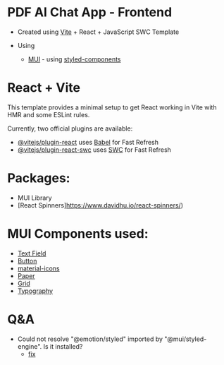 # PDF AI Chat App - Frontend

- Created using [Vite](https://vitejs.dev/guide/) + React + JavaScript SWC Template

- Using
    - [MUI](https://mui.com/material-ui/getting-started/installation/) - using [styled-components](https://mui.com/material-ui/guides/styled-components/)

# React + Vite

This template provides a minimal setup to get React working in Vite with HMR and some ESLint rules.

Currently, two official plugins are available:

- [@vitejs/plugin-react](https://github.com/vitejs/vite-plugin-react/blob/main/packages/plugin-react/README.md) uses [Babel](https://babeljs.io/) for Fast Refresh
- [@vitejs/plugin-react-swc](https://github.com/vitejs/vite-plugin-react-swc) uses [SWC](https://swc.rs/) for Fast Refresh

# Packages:
- MUI Library
- [React Spinners]https://www.davidhu.io/react-spinners/)

# MUI Components used:
- [Text Field](https://mui.com/material-ui/react-text-field/)
- [Button](https://mui.com/material-ui/react-button/)
- [material-icons](https://mui.com/material-ui/material-icons/?theme=Rounded)
- [Paper](https://mui.com/material-ui/react-paper/)
- [Grid](https://mui.com/material-ui/react-grid/)
- [Typography](https://mui.com/material-ui/react-typography/)

# Q&A
- Could not resolve "@emotion/styled" imported by "@mui/styled-engine". Is it installed?
    - [fix](https://stackoverflow.com/a/69421929)
